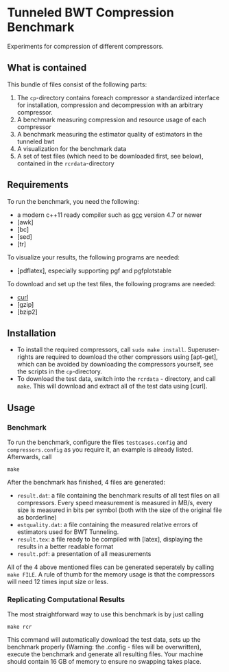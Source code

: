 # Tunneled BWT Compression Benchmark
Experiments for compression of different compressors.

## What is contained
This bundle of files consist of the following parts:
1. The `cp`-directory contains foreach compressor a standardized interface
   for installation, compression and decompression with an arbitrary compressor.
2. A benchmark measuring compression and resource usage of each compressor
3. A benchmark measuring the estimator quality of estimators in the tunneled bwt
4. A visualization for the benchmark data
5. A set of test files (which need to be downloaded first, see below), contained
   in the `rcrdata`-directory

## Requirements
To run the benchmark, you need the following:
- a modern c++11 ready compiler such as [gcc](https://gcc.gnu.org/) version 4.7 or newer
- [awk]
- [bc]
- [sed]
- [tr]

To visualize your results, the following programs are needed:
- [pdflatex], especially supporting pgf and pgfplotstable

To download and set up the test files, the following programs are needed:
- [curl](https://curl.haxx.se/)
- [gzip]
- [bzip2]

## Installation
-  To install the required compressors, call `sudo make install`. Superuser-rights
  are required to download the other compressors using [apt-get], which can be 
  avoided by downloading the compressors yourself, see the scripts in the
  `cp`-directory.
- To download the test data, switch into the `rcrdata` - directory, and call `make`.
  This will download and extract all of the test data using [curl].

## Usage

### Benchmark
To run the benchmark, configure the files `testcases.config` and `compressors.config`
as you require it, an example is already listed. Afterwards, call

	make

After the benchmark has finished, 4 files are generated:
- `result.dat`: a file containing the benchmark results of all test files on all compressors.
  Every speed measurement is measured in MB/s, every size is measured in bits per symbol
  (both with the size of the original file as borderline)
- `estquality.dat`: a file containing the measured relative errors of estimators
  used for BWT Tunneling.
- `result.tex`: a file ready to be compiled with [latex], displaying the results
  in a better readable format
- `result.pdf`: a presentation of all measurements

All of the 4 above mentioned files can be generated seperately by calling `make FILE`.
A rule of thumb for the memory usage is that the compressors will need 12 times input
size or less.

### Replicating Computational Results
The most straightforward way to use this benchmark is by just calling

	make rcr

This command will automatically download the test data, sets up the benchmark
properly (Warning: the .config - files will be overwritten), execute the
benchmark and generate all resulting files. Your machine should contain 16 GB
of memory to ensure no swapping takes place.
